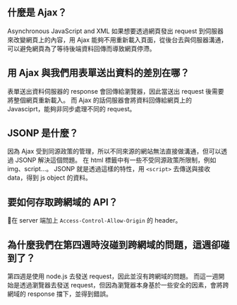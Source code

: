 ## 什麼是 Ajax？
Asynchronous JavaScript and XML
如果想要透過網頁發出 request 到伺服器來改變網頁上的內容，用 Ajax 能夠不用重新載入頁面，從後台去與伺服器溝通，可以避免網頁為了等待後端資料回傳而導致網頁停滯。

## 用 Ajax 與我們用表單送出資料的差別在哪？
表單送出資料伺服器的 response 會回傳給瀏覽器，因此當送出 request 後需要將整個網頁重新載入。
而 Ajax 的話伺服器會將資料回傳給網頁上的 Javasciprt，能夠非同步處理不同的 request。

## JSONP 是什麼？
因為 Ajax 受到同源政策的管理，所以不同來源的網站無法直接做溝通，但可以透過 JSONP 解決這個問題。
在 html 標籤中有一些不受同源政策所限制，例如 img、script...。 JSONP 就是透過這樣的特性，用 `<script>` 去傳送與接收 data，得到 js object 的資料。


## 要如何存取跨網域的 API？
在 server 端加上 `Access-Control-Allow-Origin` 的 header。


## 為什麼我們在第四週時沒碰到跨網域的問題，這週卻碰到了？
第四週是使用 node.js 去發送 request，因此並沒有跨網域的問題。
而這一週開始是透過瀏覽器去發送 request，但因為瀏覽器本身基於一些安全的因素，會將跨網域的 response 擋下，並得到錯誤。
